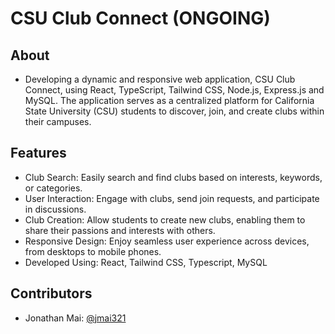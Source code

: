 # CSU Club Connect (ONGOING)

## About
* Developing a dynamic and responsive web application, CSU Club Connect, using React, TypeScript, Tailwind CSS, Node.js, Express.js and MySQL. The application serves as a centralized platform for California State University (CSU) students to discover, join, and create clubs within their campuses.

## Features  
* Club Search: Easily search and find clubs based on interests, keywords, or categories.
* User Interaction: Engage with clubs, send join requests, and participate in discussions.
* Club Creation: Allow students to create new clubs, enabling them to share their passions and interests with others.
* Responsive Design: Enjoy seamless user experience across devices, from desktops to mobile phones.
* Developed Using: React, Tailwind CSS, Typescript, MySQL

## Contributors
* Jonathan Mai: [@jmai321](https://github.com/jmai321)
